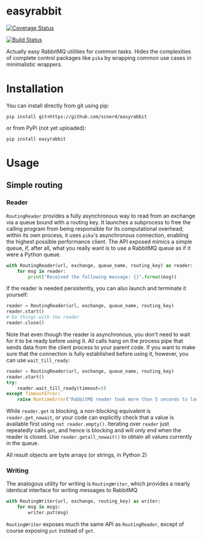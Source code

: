 # easyrabbit

[![Coverage Status](https://coveralls.io/repos/github/scnerd/easyrabbit/badge.svg?branch=master)](https://coveralls.io/github/scnerd/easyrabbit?branch=master)

[![Build Status](https://travis-ci.org/scnerd/easyrabbit.svg?branch=master)](https://travis-ci.org/scnerd/easyrabbit)

Actually easy RabbitMQ utilities for common tasks. Hides the complexities of complete control packages like `pika` by wrapping common use cases in minimalistic wrappers.

# Installation

You can install directly from git using pip:

    pip install git+https://github.com/scnerd/easyrabbit
    
or from PyPi (not yet uploaded):

    pip install easyrabbit
    
# Usage

## Simple routing

### Reader

`RoutingReader` provides a fully asynchronous way to read from an exchange via a queue bound with a routing key. It launches a subprocess to free the calling program from being responsible for its computational overhead; within its own process, it uses `pika`'s asynchronous connection, enabling the highest possible performance client. The API exposed mimics a simple queue, if, after all, what you really want is to use a RabbitMQ queue as if it were a Python queue.

```python
with RoutingReader(url, exchange, queue_name, routing_key) as reader:
    for msg in reader:
        print("Received the following message: {}".format(msg))
```

If the reader is needed persistently, you can also launch and terminate it yourself:

```python
reader = RoutingReader(url, exchange, queue_name, routing_key)
reader.start()
# Do things with the reader
reader.close()
```

Note that even though the reader is asynchronous, you don't need to wait for it to be ready before using it. All calls hang on the process pipe that sends data from the client process to your parent code. If you want to make sure that the connection is fully established before using it, however, you can use `wait_till_ready`:

```python
reader = RoutingReader(url, exchange, queue_name, routing_key)
reader.start()
try:
    reader.wait_till_ready(timeout=5)
except TimeoutError:
    raise RuntimeError("RabbitMQ reader took more than 5 seconds to launch")
```

While `reader.get` is blocking, a non-blocking equivalent is `reader.get_nowait`, or your code can explicitly check that a value is available first using `not reader.empty()`. Iterating over `reader` just repeatedly calls `get`, and hence is blocking and will only end when the reader is closed. Use `reader.getall_nowait()` to obtain all values currently in the queue.

All result objects are byte arrays (or strings, in Python 2)

### Writing

The analogous utility for writing is `RoutingWriter`, which provides a nearly identical interface for writing messages to RabbitMQ

```python
with RoutingWriter(url, exchange, routing_key) as writer:
    for msg in msgs:
        writer.put(msg)
```

`RoutingWriter` exposes much the same API as `RoutingReader`, except of course exposing `put` instead of `get`.